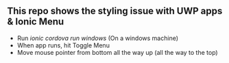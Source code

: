 ## This repo shows the styling issue with UWP apps & Ionic Menu

- Run *ionic cordova run windows* (On a windows machine)
- When app runs, hit Toggle Menu
- Move mouse pointer from bottom all the way up (all the way to the top)
 
